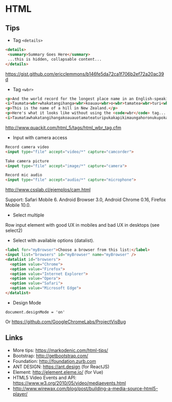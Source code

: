HTML
=====


Tips
----

 * Tag `<details>`

```html
<details>
 <summary>Summary Goes Here</summary>
 ...this is hidden, collapsable content...
</details>
```

https://gist.github.com/ericclemmons/b146fe5da72ca1f706b2ef72a20ac39d

* Tag `<wbr>`

```html
<p>And the world record for the longest place name in an English-speaking country is...<br>
<i>Taumata<wbr>whakatangihanga<wbr>koauau<wbr>o<wbr>tamatea<wbr>turi<wbr>pukakapiki<wbr>maunga<wbr>horo<wbr>nuku<wbr>pokai<wbr>whenua<wbr>kitanatahu</i></p>
<p>This is the name of a hill in New Zealand.</p>
<p>Here's what it looks like without using the <code>wbr</code> tag...
<i>Taumatawhakatangihangakoauauotamateaturipukakapikimaungahoronukupokaiwhenuakitanatahu</i></p>
```

http://www.quackit.com/html_5/tags/html_wbr_tag.cfm

* Input with camera access

```html
Record camera video
<input type="file" accept="video/*" capture="camcorder">

Take camera picture
<input type="file" accept="image/*" capture="camera">

Record mic audio
<input type="file" accept="audio/*" capture="microphone">
```
http://www.csslab.cl/ejemplos/cam.html

Support: Safari Mobile 6. Android Browser 3.0, Android Chrome 0.16, Firefox Mobile 10.0.

* Select multiple

Row input element with good UX in mobiles and bad UX in desktops (see select2)

* Select with available options (datalist).

```html
<label for="myBrowser">Choose a browser from this list:</label>
<input list="browsers" id="myBrowser" name="myBrowser" />
<datalist id="browsers">
  <option value="Chrome">
  <option value="Firefox">
  <option value="Internet Explorer">
  <option value="Opera">
  <option value="Safari">
  <option value="Microsoft Edge">
</datalist>
```

* Design Mode

```
document.designMode = 'on'
```

Or https://github.com/GoogleChromeLabs/ProjectVisBug


Links
------

 * More tips: https://markodenic.com/html-tips/
 * Bootstrap: http://getbootstrap.com/
 * Foundation: http://foundation.zurb.com
 * ANT DESIGN: https://ant.design (for ReactJS)
 * Element: http://element.eleme.io/ (for Vue)
 * HTML5 Video Events and API: https://www.w3.org/2010/05/video/mediaevents.html
 * http://www.wirewax.com/blog/post/building-a-media-source-html5-player/
